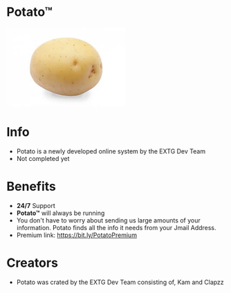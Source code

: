 # **Potato™**
![image info](./images/potato.png)

# Info
- Potato is a newly developed online system by the EXTG Dev Team
- Not completed yet

# Benefits
- **24/7** Support
- **Potato™** will always be running
- You don't have to worry about sending us large amounts of your information. Potato finds all the info it needs from your Jmail Address.
- Premium link:
https://bit.ly/PotatoPremium

# Creators
- Potato was crated by the EXTG Dev Team consisting of, Kam and Clapzz 